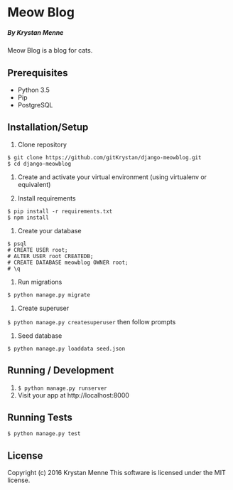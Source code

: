 # Meow Blog

##### By Krystan Menne

Meow Blog is a blog for cats.

## Prerequisites
* Python 3.5
* Pip
* PostgreSQL

## Installation/Setup
1. Clone repository

  ```
  $ git clone https://github.com/gitKrystan/django-meowblog.git
  $ cd django-meowblog
  ```

1. Create and activate your virtual environment (using virtualenv or equivalent)

1. Install requirements

  ```
  $ pip install -r requirements.txt
  $ npm install
  ```

1. Create your database

  ```
  $ psql
  # CREATE USER root;
  # ALTER USER root CREATEDB;
  # CREATE DATABASE meowblog OWNER root;
  # \q
  ```
1. Run migrations

  ```
  $ python manage.py migrate
  ```
1. Create superuser

  `$ python manage.py createsuperuser` then follow prompts

1. Seed database

  `$ python manage.py loaddata seed.json`

## Running / Development
1. `$ python manage.py runserver `
1. Visit your app at http://localhost:8000

## Running Tests
`$ python manage.py test`

## License
Copyright (c) 2016 Krystan Menne
This software is licensed under the MIT license.
